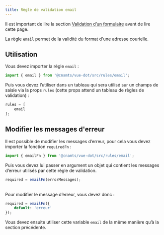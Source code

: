 ```yaml
---
title: Règle de validation email
---
```


Il est important de lire la section [Validation d’un formulaire](/guides/validation-formulaire#validation-du-formulaire) avant de lire cette page.

La règle `email` permet de la validité du format d'une adresse courielle.

## Utilisation

<doc-indent>

Vous devez importer la règle `email` :

</doc-indent>

```ts
import { email } from '@cnamts/vue-dot/src/rules/email';
```

Puis vous devez l’utiliser dans un tableau qui sera utilisé sur un champs de saisie via la props `rules` (cette props attend un tableau de règles de validation) :

```ts
rules = [
    email
];
```

## Modifier les messages d'erreur

<doc-indent>

Il est possible de modifier les messages d’erreur, pour cela vous devez importer la fonction `requiredFn` :

</doc-indent>

```ts
import { emailFn } from '@cnamts/vue-dot/src/rules/email';
```

Puis vous devez lui passer en argument un objet qui contient les messages d’erreur utilisés par cette règle de validation.

```ts
required = emailFn(errorMessages);
```

<doc-api name="rules/email"></doc-api>

<br>Pour modifier le message d’erreur, vous devez donc :

```ts
required = emailFn({
    default: 'erreur'
});
```

Vous devez ensuite utiliser cette variable `email` de la même manière qu’à la section précédente.
